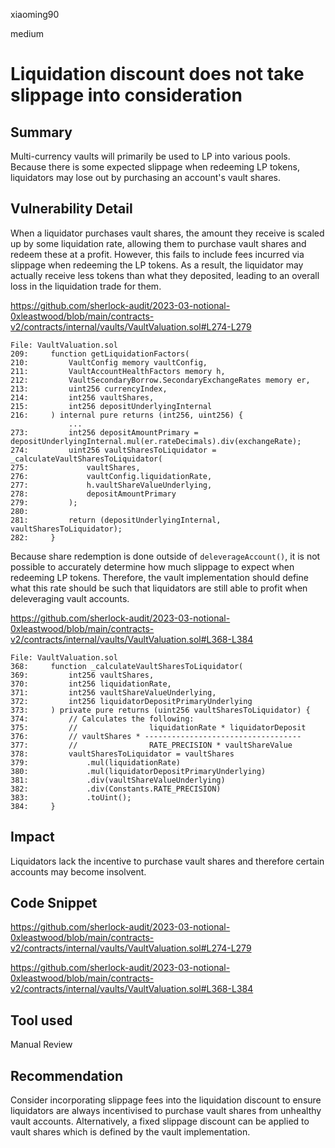 xiaoming90

medium

# Liquidation discount does not take slippage into consideration

## Summary

Multi-currency vaults will primarily be used to LP into various pools. Because there is some expected slippage when redeeming LP tokens, liquidators may lose out by purchasing an account's vault shares.

## Vulnerability Detail

When a liquidator purchases vault shares, the amount they receive is scaled up by some liquidation rate, allowing them to purchase vault shares and redeem these at a profit. However, this fails to include fees incurred via slippage when redeeming the LP tokens. As a result, the liquidator may actually receive less tokens than what they deposited, leading to an overall loss in the liquidation trade for them.

https://github.com/sherlock-audit/2023-03-notional-0xleastwood/blob/main/contracts-v2/contracts/internal/vaults/VaultValuation.sol#L274-L279

```solidity
File: VaultValuation.sol
209:     function getLiquidationFactors(
210:         VaultConfig memory vaultConfig,
211:         VaultAccountHealthFactors memory h,
212:         VaultSecondaryBorrow.SecondaryExchangeRates memory er,
213:         uint256 currencyIndex,
214:         int256 vaultShares,
215:         int256 depositUnderlyingInternal
216:     ) internal pure returns (int256, uint256) {
             ...
273:         int256 depositAmountPrimary = depositUnderlyingInternal.mul(er.rateDecimals).div(exchangeRate);
274:         uint256 vaultSharesToLiquidator = _calculateVaultSharesToLiquidator(
275:             vaultShares,
276:             vaultConfig.liquidationRate,
277:             h.vaultShareValueUnderlying,
278:             depositAmountPrimary
279:         );
280: 
281:         return (depositUnderlyingInternal, vaultSharesToLiquidator);
282:     }
```

Because share redemption is done outside of `deleverageAccount()`, it is not possible to accurately determine how much slippage to expect when redeeming LP tokens. Therefore, the vault implementation should define what this rate should be such that liquidators are still able to profit when deleveraging vault accounts.

https://github.com/sherlock-audit/2023-03-notional-0xleastwood/blob/main/contracts-v2/contracts/internal/vaults/VaultValuation.sol#L368-L384

```solidity
File: VaultValuation.sol
368:     function _calculateVaultSharesToLiquidator(
369:         int256 vaultShares,
370:         int256 liquidationRate,
371:         int256 vaultShareValueUnderlying,
372:         int256 liquidatorDepositPrimaryUnderlying
373:     ) private pure returns (uint256 vaultSharesToLiquidator) {
374:         // Calculates the following:
375:         //                liquidationRate * liquidatorDeposit
376:         // vaultShares * -----------------------------------
377:         //                RATE_PRECISION * vaultShareValue
378:         vaultSharesToLiquidator = vaultShares
379:             .mul(liquidationRate)
380:             .mul(liquidatorDepositPrimaryUnderlying)
381:             .div(vaultShareValueUnderlying)
382:             .div(Constants.RATE_PRECISION)
383:             .toUint();
384:     }
```

## Impact

Liquidators lack the incentive to purchase vault shares and therefore certain accounts may become insolvent.

## Code Snippet

https://github.com/sherlock-audit/2023-03-notional-0xleastwood/blob/main/contracts-v2/contracts/internal/vaults/VaultValuation.sol#L274-L279

https://github.com/sherlock-audit/2023-03-notional-0xleastwood/blob/main/contracts-v2/contracts/internal/vaults/VaultValuation.sol#L368-L384

## Tool used

Manual Review

## Recommendation

Consider incorporating slippage fees into the liquidation discount to ensure liquidators are always incentivised to purchase vault shares from unhealthy vault accounts. Alternatively, a fixed slippage discount can be applied to vault shares which is defined by the vault implementation.